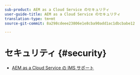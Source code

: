 ```yaml
---
sub-product: AEM as a Cloud Service のセキュリティ
user-guide-title: AEM as a Cloud Service のセキュリティ
translation-type: tm+mt
source-git-commit: 8a298cdeee23806e1e8cba90add1ac1dbcbabe12

---
```



# セキュリティ {#security}

+ [AEM as a Cloud Service の IMS サポート ](ims-support.md)
